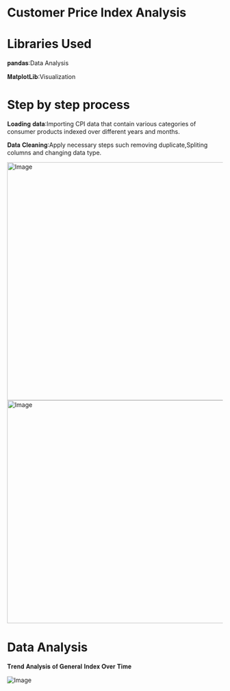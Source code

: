 # Customer Price Index Analysis

# Libraries Used
𝐩𝐚𝐧𝐝𝐚𝐬:Data Analysis

𝐌𝐚𝐭𝐩𝐥𝐨𝐭𝐋𝐢𝐛:Visualization

# Step by step process
𝐋𝐨𝐚𝐝𝐢𝐧𝐠 𝐝𝐚𝐭𝐚:Importing CPI data that contain various categories of consumer products indexed over different years and months.

𝐃𝐚𝐭𝐚 𝐂𝐥𝐞𝐚𝐧𝐢𝐧𝐠:Apply necessary steps such removing duplicate,Spliting columns and changing data type.

<img width="555" alt="Image" src="https://github.com/user-attachments/assets/e9bdb90f-701b-4704-8446-7a992e4fff83" />
<img width="520" alt="Image" src="https://github.com/user-attachments/assets/1a9e8263-aa5b-4060-a466-ce3ea786a68e" />

# Data Analysis
𝐓𝐫𝐞𝐧𝐝 𝐀𝐧𝐚𝐥𝐲𝐬𝐢𝐬 𝐨𝐟 𝐆𝐞𝐧𝐞𝐫𝐚𝐥 𝐈𝐧𝐝𝐞𝐱 𝐎𝐯𝐞𝐫 𝐓𝐢𝐦𝐞

![Image](https://github.com/user-attachments/assets/16cc0f26-a5b2-4ec2-8627-dd541b31e0d1)
